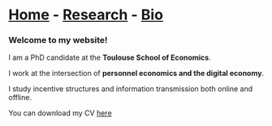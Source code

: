 # [Home](./index.html)  -  [Research](./research.html) - [Bio](./bio.html)

### Welcome to my website!

I am a PhD candidate at the **Toulouse School of Economics**.

I work at the intersection of **personnel economics and the digital economy**.

I study incentive structures and information transmission both online and offline.

You can download my CV [here](./cv.pdf)
